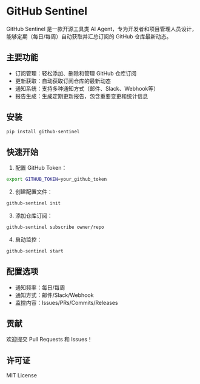 # GitHub Sentinel

GitHub Sentinel 是一款开源工具类 AI Agent，专为开发者和项目管理人员设计，能够定期（每日/每周）自动获取并汇总订阅的 GitHub 仓库最新动态。

## 主要功能

- 订阅管理：轻松添加、删除和管理 GitHub 仓库订阅
- 更新获取：自动获取订阅仓库的最新动态
- 通知系统：支持多种通知方式（邮件、Slack、Webhook等）
- 报告生成：生成定期更新报告，包含重要变更和统计信息

## 安装

```bash
pip install github-sentinel
```

## 快速开始

1. 配置 GitHub Token：
```bash
export GITHUB_TOKEN=your_github_token
```

2. 创建配置文件：
```bash
github-sentinel init
```

3. 添加仓库订阅：
```bash
github-sentinel subscribe owner/repo
```

4. 启动监控：
```bash
github-sentinel start
```

## 配置选项

- 通知频率：每日/每周
- 通知方式：邮件/Slack/Webhook
- 监控内容：Issues/PRs/Commits/Releases

## 贡献

欢迎提交 Pull Requests 和 Issues！

## 许可证

MIT License
